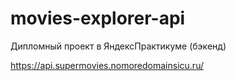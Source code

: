 # movies-explorer-api
Дипломный проект в ЯндексПрактикуме (бэкенд)

https://api.supermovies.nomoredomainsicu.ru/

